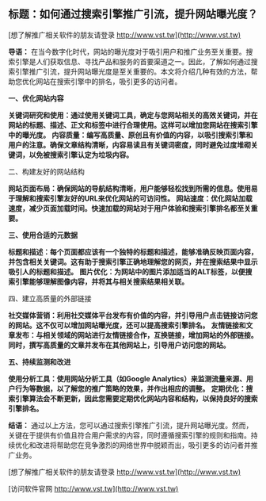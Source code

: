 ## **标题：如何通过搜索引擎推广引流，提升网站曝光度？**

[想了解推广相关软件的朋友请登录 http://www.vst.tw](http://www.vst.tw)

**导语：**
在当今数字化时代，网站的曝光度对于吸引用户和推广业务至关重要。搜索引擎是人们获取信息、寻找产品和服务的首要渠道之一。因此，了解如何通过搜索引擎推广引流，提升网站曝光度是至关重要的。本文将介绍几种有效的方法，帮助您优化网站在搜索引擎中的排名，吸引更多的访问者。

**一、优化网站内容**

**关键词研究和使用：通过使用关键词工具，确定与您网站相关的高效关键词，并在网站的标题、描述、正文和标签中进行合理使用。这样可以增加您网站在搜索引擎中的曝光度。**
**内容质量：编写高质量、原创且有价值的内容，以吸引搜索引擎和用户的注意。确保文章结构清晰，内容易读且有关键词密度，同时避免过度堆砌关键词，以免被搜索引擎认定为垃圾内容。**

二、构建友好的网站结构

**网站页面布局：确保网站的导航结构清晰，用户能够轻松找到所需的信息。使用易于理解和搜索引擎友好的URL来优化网站的可访问性。**
**网站速度：优化网站加载速度，减少页面加载时间。快速加载的网站对于用户体验和搜索引擎排名都至关重要。**

**三、使用合适的元数据**

**标题和描述：每个页面都应该有一个独特的标题和描述，能够准确反映页面内容，并包含相关关键词。这有助于搜索引擎正确地理解您的网页，并在搜索结果中显示吸引人的标题和描述。**
**图片优化：为网站中的图片添加适当的ALT标签，以便搜索引擎能够理解图像内容，并将其与相关搜索结果相关联。**

四、建立高质量的外部链接

**社交媒体营销：利用社交媒体平台发布有价值的内容，并引导用户点击链接访问您的网站。这不仅可以增加网站曝光度，还可以提高搜索引擎排名。**
**友情链接和文章发布：与相关领域的网站进行友情链接合作，互换链接，增加网站的外部链接。同时，撰写高质量的文章并发布在其他网站上，引导用户访问您的网站。**

**五、持续监测和改进**

**使用分析工具：使用网站分析工具（如Google Analytics）来监测流量来源、用户行为等数据，以了解您的推广策略的效果，并作出相应的调整。**
**定期优化：搜索引擎算法会不断更新，因此您需要定期优化网站内容和结构，以保持良好的搜索引擎排名。**

**结语：**
通过以上方法，您可以通过搜索引擎推广引流，提升网站曝光度。然而，关键在于提供有价值且符合用户需求的内容，同时遵循搜索引擎的规则和指南。持续优化和改进将帮助您在竞争激烈的网络世界中脱颖而出，吸引更多的访问者并推广业务。

[想了解推广相关软件的朋友请登录 http://www.vst.tw](http://www.vst.tw)


[访问软件官网 http://www.vst.tw](http://www.vst.tw)
